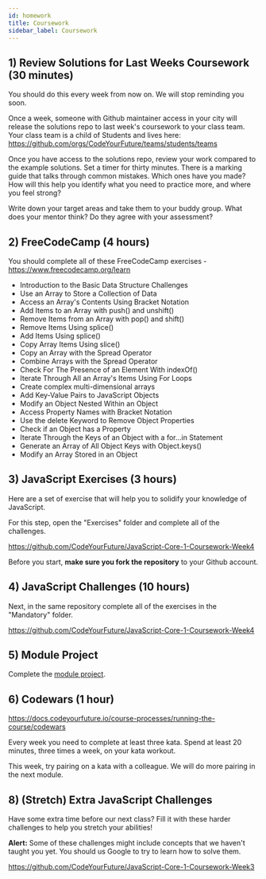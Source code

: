 ```yaml
---
id: homework
title: Coursework
sidebar_label: Coursework
---
```


## 1) Review Solutions for Last Weeks Coursework (30 minutes)

You should do this every week from now on. We will stop reminding you soon.

Once a week, someone with Github maintainer access in your city will release the solutions repo to last week's coursework to your class team.
Your class team is a child of Students and lives here: https://github.com/orgs/CodeYourFuture/teams/students/teams

Once you have access to the solutions repo, review your work compared to the example solutions. Set a timer for thirty minutes. There is a marking guide that talks through common mistakes. Which ones have you made? How will this help you identify what you need to practice more, and where you feel strong?

Write down your target areas and take them to your buddy group. What does your mentor think? Do they agree with your assessment?

## 2) FreeCodeCamp (4 hours)

You should complete all of these FreeCodeCamp exercises - https://www.freecodecamp.org/learn

- Introduction to the Basic Data Structure Challenges
- Use an Array to Store a Collection of Data
- Access an Array's Contents Using Bracket Notation
- Add Items to an Array with push() and unshift()
- Remove Items from an Array with pop() and shift()
- Remove Items Using splice()
- Add Items Using splice()
- Copy Array Items Using slice()
- Copy an Array with the Spread Operator
- Combine Arrays with the Spread Operator
- Check For The Presence of an Element With indexOf()
- Iterate Through All an Array's Items Using For Loops
- Create complex multi-dimensional arrays
- Add Key-Value Pairs to JavaScript Objects
- Modify an Object Nested Within an Object
- Access Property Names with Bracket Notation
- Use the delete Keyword to Remove Object Properties
- Check if an Object has a Property
- Iterate Through the Keys of an Object with a for...in Statement
- Generate an Array of All Object Keys with Object.keys()
- Modify an Array Stored in an Object

## 3) JavaScript Exercises (3 hours)

Here are a set of exercise that will help you to solidify your knowledge of JavaScript.

For this step, open the "Exercises" folder and complete all of the challenges.

https://github.com/CodeYourFuture/JavaScript-Core-1-Coursework-Week4

Before you start, **make sure you fork the repository** to your Github account.

## 4) JavaScript Challenges (10 hours)

Next, in the same repository complete all of the exercises in the "Mandatory" folder.

https://github.com/CodeYourFuture/JavaScript-Core-1-Coursework-Week4

## 5) Module Project

Complete the [module project](../module-project/).

## 6) Codewars (1 hour)

https://docs.codeyourfuture.io/course-processes/running-the-course/codewars

Every week you need to complete at least three kata. Spend at least 20 minutes, three times a week, on your kata workout.

This week, try pairing on a kata with a colleague. We will do more pairing in the next module.

## 8) (Stretch) Extra JavaScript Challenges

Have some extra time before our next class? Fill it with these harder challenges to help you stretch your abilities!

**Alert:** Some of these challenges might include concepts that we haven't taught you yet. You should us Google to try to learn how to solve them.

https://github.com/CodeYourFuture/JavaScript-Core-1-Coursework-Week3
